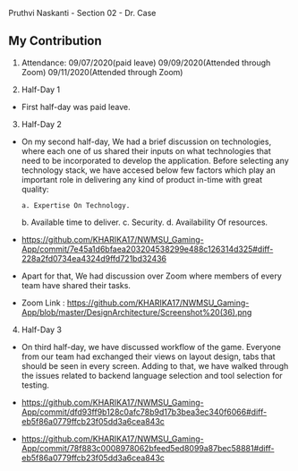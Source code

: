 Pruthvi Naskanti - Section 02 - Dr. Case

## My Contribution

1. Attendance:
09/07/2020(paid leave)
09/09/2020(Attended through Zoom)
09/11/2020(Attended through Zoom)
 

2. Half-Day 1

* First half-day was paid leave.
 
 
3. Half-Day 2
* On my second half-day, We had a brief discussion on technologies, where each one of us shared their inputs on what technologies that need to be incorporated to develop 
  the application. Before selecting any technology stack, we have accesed below few factors which play an important role in delivering any kind of product in-time with great quality:

	  a. Expertise On Technology.
  	b. Available time to deliver.
  	c. Security.
  	d. Availability Of resources.
 
* https://github.com/KHARIKA17/NWMSU_Gaming-App/commit/7e45a1d6bfaea203204538299e488c126314d325#diff-228a2fd0734ea4324d9ffd721bd32436

* Apart for that, We had discussion over Zoom where members of every team have shared their tasks.

* Zoom Link : https://github.com/KHARIKA17/NWMSU_Gaming-App/blob/master/DesignArchitecture/Screenshot%20(36).png
 

4. Half-Day 3
* On third half-day, we have discussed workflow of the game. Everyone from our team had exchanged their views on layout design, tabs that should be seen in every screen. 
  Adding to that, we have walked through the issues related to backend language selection and tool selection for testing.

* https://github.com/KHARIKA17/NWMSU_Gaming-App/commit/dfd93ff9b128c0afc78b9d17b3bea3ec340f6066#diff-eb5f86a0779ffcb23f05dd3a6cea843c
* https://github.com/KHARIKA17/NWMSU_Gaming-App/commit/78f883c0008978062bfeed5ed8099a87bec58881#diff-eb5f86a0779ffcb23f05dd3a6cea843c


